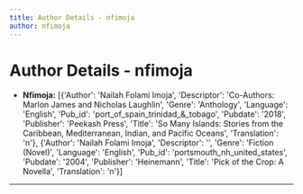 ```yaml
---
title: Author Details - nfimoja
author: nfimoja
---
```


# Author Details - nfimoja

<ul>
    <li><strong>Nfimoja:</strong> [{'Author': 'Nailah Folami Imoja', 'Descriptor': 'Co-Authors: Marlon James and Nicholas Laughlin', 'Genre': 'Anthology', 'Language': 'English', 'Pub_id': 'port_of_spain_trinidad_&_tobago', 'Pubdate': '2018', 'Publisher': 'Peekash Press', 'Title': 'So Many Islands: Stories from the Caribbean, Mediterranean, Indian, and Pacific Oceans', 'Translation': 'n'}, {'Author': 'Nailah Folami Imoja', 'Descriptor': '', 'Genre': 'Fiction (Novel)', 'Language': 'English', 'Pub_id': 'portsmouth_nh_united_states', 'Pubdate': '2004', 'Publisher': 'Heinemann', 'Title': 'Pick of the Crop: A Novella', 'Translation': 'n'}]</li>
</ul>
<hr>